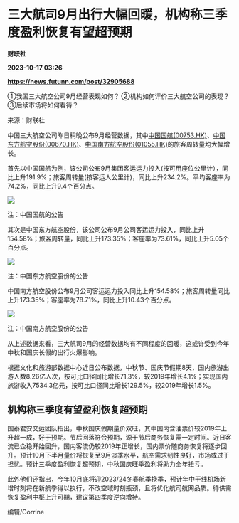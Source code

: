 # 三大航司9月出行大幅回暖，机构称三季度盈利恢复有望超预期
**财联社**

**2023-10-17 03:26**

**https://news.futunn.com/post/32905688**

①我国三大航空公司9月经营表现如何？ ②机构如何评价三大航空公司的表现？ ③后续市场将如何看待？

来源：财联社

中国三大航空公司昨日稍晚公布9月经营数据，其中[中国国航(00753.HK)](https://www.futunn.com/quote/stock?m=hk&code=00753)、[中国东方航空股份(00670.HK)](https://www.futunn.com/quote/stock?m=hk&code=00670)、[中国南方航空股份(01055.HK)](https://www.futunn.com/quote/stock?m=hk&code=01055)的旅客周转量均大幅增长。

首先以中国国航为例，该公司公布9月集团客运运力投入(按可用座位公里计），同比上升191.9%；旅客周转量(按客运人公里计)，同比上升234.2%。平均客座率为74.2%，同比上升9.4个百分点。

![](https://postimg.futunn.com/16975054141466217385525.png)

注：中国国航的公告

其次是中国东方航空股份，该公司公布9月公司客运运力投入，同比上升154.58%；旅客周转量，同比上升173.35%；客座率为73.61%，同比上升5.05个百分点。

![](https://postimg.futunn.com/16975054141472243562331.png)

注：中国东方航空股份的公告

中国南方航空股份公布9月公司客运运力投入同比上升154.58%；旅客周转量同比上升173.35%；客座率为78.71%，同比上升10.43个百分点。

![](https://postimg.futunn.com/16975054141851351889431.png)

注：中国南方航空股份的公告

从上述数据来看，三大航司9月的经营数据均有不同程度的回暖，这或许受到今年中秋和国庆长假的出行火爆影响。

根据文化和旅游部数据中心近日公布数据，中秋节、国庆节假期8天，国内旅游出游人数8.26亿人次，按可比口径同比增长71.3%，较2019年增长4.1%；实现国内旅游收入7534.3亿元，按可比口径同比增长129.5%，较2019年增长1.5%。

机构称三季度有望盈利恢复超预期
---------------

国泰君安交运团队指出，中秋国庆假期量价双旺，其中国内含油票价较2019年上升超一成，好于预期。节后回落符合预期，源于节后商务恢复需一定时间。近日客流已企稳开始回升，国内客流仍较2019年正增长，国内票价随商务恢复将逐步回升。预计10月下半月量价将恢复至9月淡季水平，航空需求韧性良好，市场或过于担忧。预计三季度盈利恢复超预期，中秋国庆旺季盈利将助力全年扭亏。

此外他们还指出，今年10月底将迎2023/24冬春航季换季，预计年中干线机场新增时刻将在新航季得以执行，不改空域时刻瓶颈，且将优化航司航网品质。待供需恢复盈利中枢上升可期，建议第四季度逆向增持。

编辑/Corrine